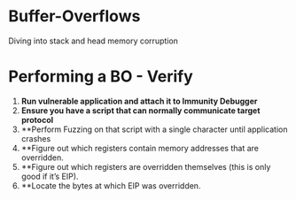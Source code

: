 # Buffer-Overflows
Diving into stack and head memory corruption

# Performing a BO - Verify
1. **Run vulnerable application and attach it to Immunity Debugger**
2. **Ensure you have a script that can normally communicate target protocol**
3. **Perform Fuzzing on that script with a single character until application
crashes
1. **Figure out which registers contain memory addresses that are overridden.
2. **Figure out which registers are overridden themselves (this is only good if
it’s EIP).
4. **Locate the bytes at which EIP was overridden.
